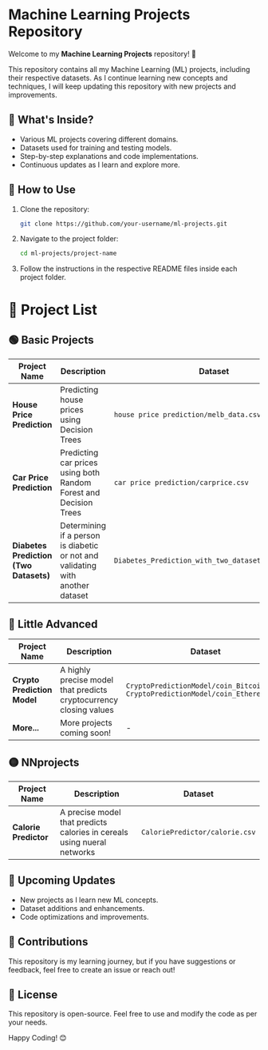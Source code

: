 # Machine Learning Projects Repository

Welcome to my **Machine Learning Projects** repository! 🚀

This repository contains all my Machine Learning (ML) projects, including their respective datasets. As I continue learning new concepts and techniques, I will keep updating this repository with new projects and improvements.

## 📌 What's Inside? 
- Various ML projects covering different domains.
- Datasets used for training and testing models.
- Step-by-step explanations and code implementations.
- Continuous updates as I learn and explore more.

## 🔧 How to Use
1. Clone the repository:
   ```sh
   git clone https://github.com/your-username/ml-projects.git
   ```
2. Navigate to the project folder:
   ```sh
   cd ml-projects/project-name
   ```
3. Follow the instructions in the respective README files inside each project folder.

# 📂 Project List

## 🟢 Basic Projects

| Project Name | Description | Dataset |
|-------------|------------|---------|
| **House Price Prediction** | Predicting house prices using Decision Trees | `house price prediction/melb_data.csv` |
| **Car Price Prediction** | Predicting car prices using both Random Forest and Decision Trees | `car price prediction/carprice.csv` |
| **Diabetes Prediction (Two Datasets)** | Determining if a person is diabetic or not and validating with another dataset | `Diabetes_Prediction_with_two_dataset/Diabetes.csv` |

## 🔵 Little Advanced

| Project Name | Description | Dataset |
|-------------|------------|---------|
| **Crypto Prediction Model** | A highly precise model that predicts cryptocurrency closing values | `CryptoPredictionModel/coin_Bitcoin, CryptoPredictionModel/coin_Ethereum.csv` |
| **More...** | More projects coming soon! | - |

## 🟡 NNprojects
| Project Name | Description | Dataset |
|-------------|------------|---------|
| **Calorie Predictor** | A  precise model that predicts calories in cereals using nueral networks | `CaloriePredictor/calorie.csv` |

## 🚀 Upcoming Updates
- New projects as I learn new ML concepts.
- Dataset additions and enhancements.
- Code optimizations and improvements.

## 📢 Contributions
This repository is my learning journey, but if you have suggestions or feedback, feel free to create an issue or reach out!

## 📜 License
This repository is open-source. Feel free to use and modify the code as per your needs.

Happy Coding! 😊



